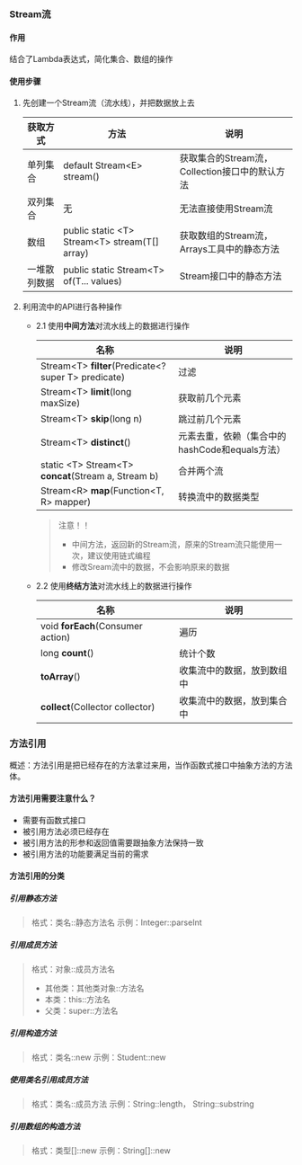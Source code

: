 ### Stream流
#### 作用
 结合了Lambda表达式，简化集合、数组的操作

#### 使用步骤
1. 先创建一个Stream流（流水线），并把数据放上去

   | 获取方式 | 方法                                                | 说明 |
   |------|---------------------------------------------------|----|
   | 单列集合 | default Stream\<E\> stream()                      | 获取集合的Stream流，Collection接口中的默认方法   |
   | 双列集合 | 无                                                 | 无法直接使用Stream流  |
   | 数组   | public static \<T\> Stream\<T\> stream(T[] array) | 获取数组的Stream流，Arrays工具中的静态方法   |
   | 一堆散列数据 | public static Stream\<T\> of(T... values)                                                  | Stream接口中的静态方法   |


2. 利用流中的API进行各种操作
    - 2.1 使用**中间方法**对流水线上的数据进行操作
   
      | 名称                                                      | 说明                             |
      |---------------------------------------------------------|--------------------------------|
      | Stream\<T\> **filter**(Predicate<? super T> predicate)  | 过滤                             |
      | Stream\<T\> **limit**(long maxSize)                     | 获取前几个元素                        |
      | Stream\<T\> **skip**(long n)                            | 跳过前几个元素                        |                                                    |         |
      | Stream\<T\> **distinct**()                              | 元素去重，依赖（集合中的hashCode和equals方法） |
      | static \<T\> Stream\<T\> **concat**(Stream a, Stream b) | 合并两个流                          |
      | Stream\<R\> **map**(Function<T, R> mapper)              | 转换流中的数据类型                      |

      > 注意！！
      > - 中间方法，返回新的Stream流，原来的Stream流只能使用一次，建议使用链式编程
      > - 修改Sream流中的数据，不会影响原来的数据

   - 2.2 使用**终结方法**对流水线上的数据进行操作
            
      | 名称                                | 说明            |
      |-----------------------------------|---------------|
      | void **forEach**(Consumer action) | 遍历            |
      | long **count**()                  | 统计个数          |
      | **toArray**()                     | 收集流中的数据，放到数组中 |
      | **collect**(Collector collector)  | 收集流中的数据，放到集合中 |

### 方法引用
概述：方法引用是把已经存在的方法拿过来用，当作函数式接口中抽象方法的方法体。
#### 方法引用需要注意什么？
- 需要有函数式接口
- 被引用方法必须已经存在
- 被引用方法的形参和返回值需要跟抽象方法保持一致
- 被引用方法的功能要满足当前的需求
#### 方法引用的分类
##### 引用静态方法
> 格式：类名::静态方法名
> 示例：Integer::parseInt
##### 引用成员方法
> 格式：对象::成员方法名
> - 其他类：其他类对象::方法名
> - 本类：this::方法名
> - 父类：super::方法名
##### 引用构造方法
> 格式：类名::new
> 示例：Student::new
##### 使用类名引用成员方法
> 格式：类名::成员方法
> 示例：String::length， String::substring
##### 引用数组的构造方法
> 格式：类型[]::new
> 示例：String[]::new

